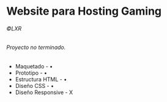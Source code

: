 # Website para Hosting Gaming
###### ©LXR
###### Proyecto no terminado.

- Maquetado - •
- Prototipo - •
- Estructura HTML - •
- Diseño CSS - •
- Diseño Responsive - X
